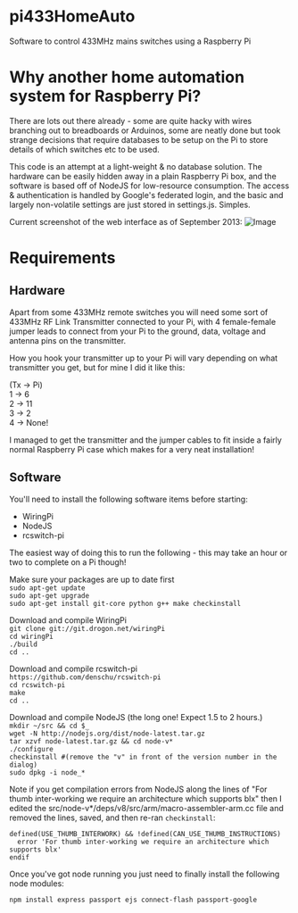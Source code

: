 pi433HomeAuto
=============

Software to control 433MHz mains switches using a Raspberry Pi

Why another home automation system for Raspberry Pi?
====================================================
There are lots out there already - some are quite hacky with wires branching out to breadboards or
Arduinos, some are neatly done but took strange decisions that require databases to be setup on the Pi
to store details of which switches etc to be used. 

This code is an attempt at a light-weight & no database solution.  The hardware can be easily
hidden away in a plain Raspberry Pi box, and the software is based off of NodeJS for low-resource
consumption.  The access & authentication is handled by Google's federated login, and the basic
and largely non-volatile settings are just stored in settings.js.  Simples.

Current screenshot of the web interface as of September 2013:
![Image](../blob/master/screenshot.png?raw=true)



Requirements
============

Hardware
--------
Apart from some 433MHz remote switches you will need some sort of 433MHz RF Link Transmitter 
connected to your Pi, with 4 female-female jumper leads to connect from your Pi to the ground, 
data, voltage and antenna pins on the transmitter.

How you hook your transmitter up to your Pi will vary depending on what transmitter you get, but 
for mine I did it like this: 

(Tx -> Pi)  
1 -> 6  
2 -> 11  
3 -> 2  
4 -> None!  

I managed to get the transmitter and the jumper cables to fit inside a fairly normal Raspberry Pi
case which makes for a very neat installation!

Software
--------
You'll need to install the following software items before starting:

* WiringPi
* NodeJS
* rcswitch-pi

The easiest way of doing this to run the following - this may take an hour or two to complete on a
Pi though!

Make sure your packages are up to date first  
`sudo apt-get update`  
`sudo apt-get upgrade`  
`sudo apt-get install git-core python g++ make checkinstall`  

Download and compile WiringPi  
`git clone git://git.drogon.net/wiringPi`  
`cd wiringPi`  
`./build`  
`cd ..`  

Download and compile rcswitch-pi  
`https://github.com/denschu/rcswitch-pi`  
`cd rcswitch-pi`  
`make`  
`cd ..`  

Download and compile NodeJS (the long one!  Expect 1.5 to 2 hours.)  
`mkdir ~/src && cd $_`  
`wget -N http://nodejs.org/dist/node-latest.tar.gz`  
`tar xzvf node-latest.tar.gz && cd node-v*`  
`./configure`  
`checkinstall #(remove the "v" in front of the version number in the dialog)`  
`sudo dpkg -i node_*`  

Note if you get compilation errors from NodeJS along the lines of "For thumb inter-working we 
require an architecture which supports blx" then I edited the src/node-v*/deps/v8/src/arm/macro-assembler-arm.cc file and removed the lines, saved, and then re-ran `checkinstall`:

`defined(USE_THUMB_INTERWORK) && !defined(CAN_USE_THUMB_INSTRUCTIONS)`  
`  error 'For thumb inter-working we require an architecture which supports blx'`  
`endif`  

Once you've got node running you just need to finally install the following node modules: 
 
`npm install express passport ejs connect-flash passport-google`